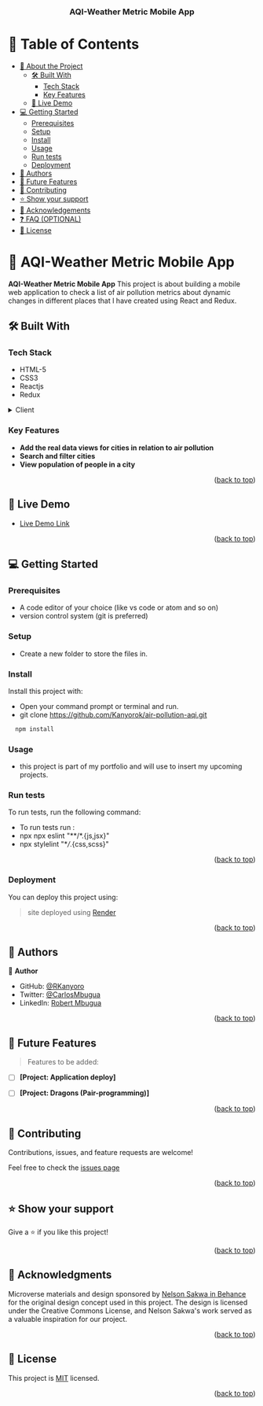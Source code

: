<a name="readme-top"></a>

<div align="center">
  <h3><b>AQI-Weather Metric Mobile App</b></h3>

</div>

<!-- TABLE OF CONTENTS -->

# 📗 Table of Contents

- [📖 About the Project](#about-project)
  - [🛠 Built With](#built-with)
    - [Tech Stack](#tech-stack)
    - [Key Features](#key-features)
  - [🚀 Live Demo](#live-demo)
- [💻 Getting Started](#getting-started)
  - [Prerequisites](#prerequisites)
  - [Setup](#setup)
  - [Install](#install)
  - [Usage](#usage)
  - [Run tests](#run-tests)
  - [Deployment](#deployment)
- [👥 Authors](#authors)
- [🔭 Future Features](#future-features)
- [🤝 Contributing](#contributing)
- [⭐️ Show your support](#support)
- [🙏 Acknowledgements](#acknowledgements)
- [❓ FAQ (OPTIONAL)](#faq)
- [📝 License](#license)

<!-- PROJECT DESCRIPTION -->

# 📖 AQI-Weather Metric Mobile App<a name="about-project"></a>

**AQI-Weather Metric Mobile App** This project is about building a mobile web application to check a list of air pollution metrics about dynamic changes in different places that I have created using React and Redux.

## 🛠 Built With <a name="built-with"></a>

### Tech Stack <a name="tech-stack"></a>

- HTML-5
- CSS3
- Reactjs
- Redux

<details>
  <summary>Client</summary>
  <ul>
    <li><a href="https://www.testim.io/blog/what-is-a-linter-heres-a-definition-and-quick-start-guide/">Linters</a></li>
    <li><a href="https://www.w3schools.com/REACT/DEFAULT.ASP">Reactjs</a></li>
    <li><a href="https://www.tutorialspoint.com/redux/index.htm">Redux</a></li>
  </ul>
</details>

<!-- Features -->

### Key Features <a name="key-features"></a>

- **Add the real data views for cities in relation to air pollution**
- **Search and filter cities**
- **View population of people in a city**

<p align="right">(<a href="#readme-top">back to top</a>)</p>

<!-- LIVE DEMO -->

## 🚀 Live Demo <a name="live-demo"></a>

- [Live Demo Link](https://climaticvals.onrender.com/)

<p align="right">(<a href="#readme-top">back to top</a>)</p>

<!-- GETTING STARTED -->

## 💻 Getting Started <a name="getting-started"></a>

### Prerequisites

- A code editor of your choice (like vs code or atom and so on)
- version control system (git is preferred)

### Setup

- Create a new folder to store the files in.

### Install

Install this project with:

- Open your command prompt or terminal and run.
-  git clone https://github.com/Kanyorok/air-pollution-aqi.git
```sh
  npm install
```

### Usage

- this project is part of my portfolio and will use to insert my upcoming projects.

### Run tests

To run tests, run the following command:

- To run tests run :
- npx npx eslint "**/*.{js,jsx}"
- npx stylelint "\*_/_.{css,scss}"

<p align="right">(<a href="#readme-top">back to top</a>)</p>

### Deployment

You can deploy this project using:

>site deployed using [Render](https://dashboard.render.com/)

<p align="right">(<a href="#readme-top">back to top</a>)</p>

<!-- AUTHORS -->

## 👥 Authors <a name="authors"></a>

👤 **Author**

- GitHub: [@RKanyoro](https://github.com/RKanyoro)
- Twitter: [@CarlosMbugua](https://twitter.com/CarlosMbugua)
- LinkedIn: [Robert Mbugua](https://www.linkedin.com/in/robert-mbugua-kanyoro/)

<p align="right">(<a href="#readme-top">back to top</a>)</p>

<!-- FUTURE FEATURES -->

## 🔭 Future Features <a name="future-features"></a>

> Features to be added:

- [ ] **[Project: Application deploy]**
- [ ] **[Project: Dragons (Pair-programming)]**


<p align="right">(<a href="#readme-top">back to top</a>)</p>

<!-- CONTRIBUTING -->

## 🤝 Contributing <a name="contributing"></a>

Contributions, issues, and feature requests are welcome!

Feel free to check the [issues page](https://github.com/Kanyorok/air-pollution-aqi/issues)

<p align="right">(<a href="#readme-top">back to top</a>)</p>

<!-- SUPPORT -->

## ⭐️ Show your support <a name="support"></a>

Give a ⭐️ if you like this project!

<p align="right">(<a href="#readme-top">back to top</a>)</p>

<!-- ACKNOWLEDGEMENTS -->

## 🙏 Acknowledgments <a name="acknowledgements"></a>

Microverse materials and design sponsored by <a href="https://www.behance.net/sakwadesignstudio?log_shim_removal=1"> Nelson Sakwa in Behance </a> for the original design concept used in this project. The design is licensed under the Creative Commons License, and Nelson Sakwa's work served as a valuable inspiration for our project.

<p align="right">(<a href="#readme-top">back to top</a>)</p>

<!-- LICENSE -->

## 📝 License <a name="license"></a>

This project is [MIT](./LICENSE) licensed.

<p align="right">(<a href="#readme-top">back to top</a>)</p>
